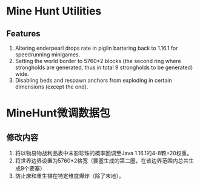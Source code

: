 # Mine Hunt Utilities

## Features

1. Altering enderpearl drops rate in piglin bartering back to 1.16.1 for speedrunning minigames.
2. Setting the world border to 5760*2 blocks (the second ring where strongholds are generated, thus in total 9 strongholds to be generated) wide.
3. Disabling beds and respawn anchors from exploding in certain dimensions (except the end).


# MineHunt微调数据包

## 修改内容

1. 将以物易物战利品表中末影珍珠的概率回调至Java 1.16.1的4-8颗+20权重。
2. 将世界边界设置为5760*2格宽（要塞生成的第二圈，在该边界范围内总共生成9个要塞）
3. 防止床和重生锚在特定维度爆炸（除了末地）。
